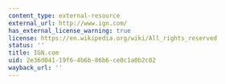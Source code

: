 ```yaml
---
content_type: external-resource
external_url: http://www.ign.com/
has_external_license_warning: true
license: https://en.wikipedia.org/wiki/All_rights_reserved
status: ''
title: IGN.com
uid: 2e36d041-19f6-4b6b-86b6-ce0c1a0b2c02
wayback_url: ''
---
```


